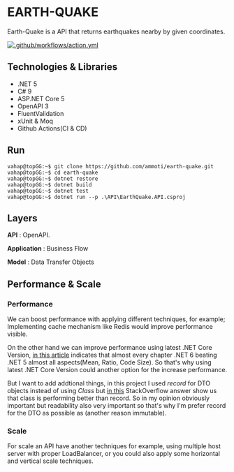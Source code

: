 # EARTH-QUAKE
Earth-Quake is a API that returns earthquakes nearby by given coordinates.

[![.github/workflows/action.yml](https://github.com/ammoti/earth-quake/actions/workflows/action.yml/badge.svg)](https://github.com/ammoti/earth-quake/actions/workflows/action.yml)

## Technologies & Libraries
- .NET 5
- C# 9
- ASP.NET Core 5
- OpenAPI 3
- FluentValidation
- xUnit & Moq
- Github Actions(CI & CD)

## Run

```vahap@topGG:~$ git clone https://github.com/ammoti/earth-quake.git```\
```vahap@topGG:~$ cd earth-quake```\
```vahap@topGG:~$ dotnet restore```\
```vahap@topGG:~$ dotnet build```\
```vahap@topGG:~$ dotnet test```\
```vahap@topGG:~$ dotnet run --p .\API\EarthQuake.API.csproj```

## Layers
**API** : OpenAPI.

**Application** : Business Flow

**Model** : Data Transfer Objects

## Performance & Scale

### Performance
We can boost performance with applying different techniques, for example;
Implementing cache mechanism like Redis would improve performance visible.

On the other hand we can improve performance using latest .NET Core Version, [in this article](https://devblogs.microsoft.com/dotnet/performance-improvements-in-net-6/#json) indicates that almost every chapter .NET 6 beating .NET 5 almost all aspects(Mean, Ratio, Code Size). So that's why using latest .NET Core Version could another option for the increase performance.

But I want to add addtional things, in this project I used *record* for DTO objects instead of using *Class*  but [in this](https://stackoverflow.com/a/64828780) StackOverflow answer show us that class is performing better than record. So in my opinion obviously important but readability also very important so that's why I'm prefer record for the DTO as possible as (another reason immutable). 

### Scale
For scale an API have another techniques for example, using multiple host server with proper LoadBalancer, or you could also apply some horizontal and vertical scale techniques.  
